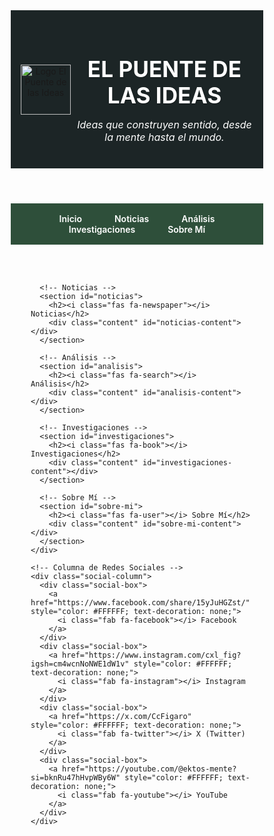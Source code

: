 <!DOCTYPE html>
<html lang="es">
<head>
  <meta charset="UTF-8">
  <meta name="viewport" content="width=device-width, initial-scale=1.0">
  <title>El Puente de las Ideas</title>
  <!-- Google Fonts -->
  <link href="https://fonts.googleapis.com/css2?family=Montserrat:wght@600&family=Open+Sans&display=swap" rel="stylesheet">
  <!-- Font Awesome para íconos -->
  <link rel="stylesheet" href="https://cdnjs.cloudflare.com/ajax/libs/font-awesome/6.4.0/css/all.min.css">
  <!-- Librería marked para convertir Markdown a HTML -->
  <script src="https://cdn.jsdelivr.net/npm/marked/marked.min.js"></script>
  <style>
    * {
      margin: 0;
      padding: 0;
      box-sizing: border-box;
    }

    body {
      font-family: 'Open Sans', sans-serif;
      background-color: #FFFFFF;
      color: #1C2526;
      line-height: 1.6;
    }

    /* Header */
    header {
      background-color: #1C2526;
      padding: 1.5rem 1rem;
      display: flex;
      align-items: center;
      justify-content: flex-start;
    }

    .header-container {
      display: flex;
      align-items: center;
      max-width: 1200px;
      width: 100%;
    }

    .logo img {
      width: 80px;
      height: auto;
      margin-right: 0.5rem;
    }

    .title-slogan {
      flex: 1;
    }

    .title-slogan h1 {
      font-family: 'Montserrat', sans-serif;
      color: #FFFFFF;
      font-size: 2.2rem;
      margin-bottom: 0.2rem;
      text-shadow: 1px 1px 2px rgba(0, 0, 0, 0.2);
      text-transform: uppercase;
    }

    .title-slogan p {
      color: #FFFFFF;
      font-size: 1rem;
      font-style: italic;
      text-transform: none;
    }

    .title-slogan p::first-letter {
      text-transform: capitalize;
    }

    /* Navegación */
    nav {
      background-color: #2E4F3A;
      padding: 1rem;
      text-align: center;
    }

    nav a {
      font-family: 'Montserrat', sans-serif;
      color: #FFFFFF;
      text-decoration: none;
      margin: 0 1.5rem;
      font-weight: 600;
      transition: color 0.3s ease;
    }

    nav a:hover {
      color: #5A8A6F;
    }

    /* Contenido Principal (Dos Columnas) */
    main {
      max-width: 1200px;
      margin: 0 auto;
      padding: 3rem 2rem;
      display: flex;
      gap: 2rem;
      min-height: calc(100vh - 300px);
    }

    .content-column {
      flex: 2;
    }

    .social-column {
      flex: 1;
      display: flex;
      flex-direction: column;
      gap: 0.75rem;
      align-items: flex-end;
    }

    /* Secciones */
    section {
      display: none;
      margin-bottom: 4rem;
    }

    section.active {
      display: block;
    }

    section h2 {
      font-family: 'Montserrat', sans-serif;
      color: #2E4F3A;
      font-size: 1.8rem;
      margin-bottom: 1rem;
      border-bottom: 2px solid #1C2526;
      padding-bottom: 0.5rem;
      display: flex;
      align-items: center;
    }

    section h2 i {
      margin-right: 0.5rem;
      color: #2E4F3A;
    }

    section .content {
      font-size: 1rem;
      margin-bottom: 1rem;
      text-align: justify;
    }

    /* Recuadros de Redes Sociales */
    .social-box {
      background-color: #2E4F3A;
      color: #FFFFFF;
      padding: 0.5rem;
      text-align: center;
      border-radius: 5px;
      font-family: 'Montserrat', sans-serif;
      font-weight: 600;
      font-size: 0.75rem;
      width: 75%;
      transition: background-color 0.3s ease;
    }

    .social-box:hover {
      background-color: #5A8A6F;
    }

    .social-box i {
      margin-right: 0.3rem;
    }

    /* Footer (Contacto) */
    footer {
      background-color: #1C2526;
      color: #FFFFFF;
      text-align: center;
      padding: 2rem;
      position: relative;
      bottom: 0;
      width: 100%;
    }

    footer h2 {
      font-family: 'Montserrat', sans-serif;
      font-size: 1.5rem;
      margin-bottom: 1rem;
    }

    footer p {
      margin: 0.5rem 0;
    }

    footer a {
      color: #2E4F3A;
      text-decoration: none;
    }

    footer a:hover {
      text-decoration: underline;
    }

    footer i {
      margin-right: 0.5rem;
      color: #2E4F3A;
    }

    /* Responsividad */
    @media (max-width: 768px) {
      .header-container {
        flex-direction: column;
        text-align: center;
      }

      .logo img {
        margin-bottom: 1rem;
      }

      nav-Down {
        display: block;
        margin: 0.5rem 0;
      }

      main {
        flex-direction: column;
        padding: 2rem 1rem;
      }

      .social-column {
        flex-direction: row;
        flex-wrap: wrap;
        justify-content: center;
        align-items: center;
      }

      .social-box {
        flex: 1 1 40%;
        width: 50%;
      }
    }
  </style>
</head>
<body>
  <!-- Header con Logo, Título y Eslogan -->
  <header>
    <div class="header-container">
      <div class="logo">
        <img src="logo.png" alt="Logo El Puente de las Ideas">
      </div>
      <div class="title-slogan">
        <h1>EL PUENTE DE LAS IDEAS</h1>
        <p>Ideas que construyen sentido, desde la mente hasta el mundo.</p>
      </div>
    </div>
  </header>

  <!-- Navegación -->
  <nav>
    <a href="#inicio" onclick="showSection('inicio')">Inicio</a>
    <a href="#noticias" onclick="showSection('noticias')">Noticias</a>
    <a href="#analisis" onclick="showSection('analisis')">Análisis</a>
    <a href="#investigaciones" onclick="showSection('investigaciones')">Investigaciones</a>
    <a href="#sobre-mi" onclick="showSection('sobre-mi')">Sobre Mí</a>
  </nav>

  <!-- Contenido Principal (Dos Columnas) -->
  <main>
    <!-- Columna de Contenido -->
    <div class="content-column">
      <!-- Inicio -->
      <section id="inicio">
        <h2><i class="fas fa-home"></i> Inicio</h2>
        <div class="content" id="inicio-content"></div>
      </section>

      <!-- Noticias -->
      <section id="noticias">
        <h2><i class="fas fa-newspaper"></i> Noticias</h2>
        <div class="content" id="noticias-content"></div>
      </section>

      <!-- Análisis -->
      <section id="analisis">
        <h2><i class="fas fa-search"></i> Análisis</h2>
        <div class="content" id="analisis-content"></div>
      </section>

      <!-- Investigaciones -->
      <section id="investigaciones">
        <h2><i class="fas fa-book"></i> Investigaciones</h2>
        <div class="content" id="investigaciones-content"></div>
      </section>

      <!-- Sobre Mí -->
      <section id="sobre-mi">
        <h2><i class="fas fa-user"></i> Sobre Mí</h2>
        <div class="content" id="sobre-mi-content"></div>
      </section>
    </div>

    <!-- Columna de Redes Sociales -->
    <div class="social-column">
      <div class="social-box">
        <a href="https://www.facebook.com/share/15yJuHGZst/" style="color: #FFFFFF; text-decoration: none;">
          <i class="fab fa-facebook"></i> Facebook
        </a>
      </div>
      <div class="social-box">
        <a href="https://www.instagram.com/cxl_fig?igsh=cm4wcnNoNWE1dW1v" style="color: #FFFFFF; text-decoration: none;">
          <i class="fab fa-instagram"></i> Instagram
        </a>
      </div>
      <div class="social-box">
        <a href="https://x.com/CcFigaro" style="color: #FFFFFF; text-decoration: none;">
          <i class="fab fa-twitter"></i> X (Twitter)
        </a>
      </div>
      <div class="social-box">
        <a href="https://youtube.com/@ektos-mente?si=bknRu47hHvpWBy6W" style="color: #FFFFFF; text-decoration: none;">
          <i class="fab fa-youtube"></i> YouTube
        </a>
      </div>
    </div>
  </main>

  <!-- Footer (Contacto) -->
  <footer>
    <h2>Contacto</h2>
    <p><i class="fas fa-envelope"></i> Email: <a href="mailto:contacto@elpuentedelasideas.com">contacto@elpuentedelasideas.com</a></p>
    <p><i class="fas fa-phone"></i> Teléfono: +1 809-555-1234</p>
    <p>© 2025 El Puente de las Ideas. Todos los derechos reservados.</p>
  </footer>

  <!-- JavaScript para controlar la visibilidad de las secciones y cargar contenido -->
  <script>
    function showSection(sectionId) {
      // Ocultar todas las secciones
      document.querySelectorAll('section').forEach(section => {
        section.classList.remove('active');
      });

      // Mostrar la sección seleccionada
      const selectedSection = document.getElementById(sectionId);
      selectedSection.classList.add('active');

      // Cargar el contenido del archivo Markdown correspondiente
      fetch(`content/${sectionId}.md`)
        .then(response => response.text())
        .then(data => {
          // Extraer el contenido después de los metadatos (ignorar la parte entre ---)
          const content = data.split('---')[2].trim();
          // Convertir Markdown a HTML usando marked
          document.getElementById(`${sectionId}-content`).innerHTML = marked.parse(content);
        })
        .catch(error => {
          console.error('Error al cargar el contenido:', error);
          document.getElementById(`${sectionId}-content`).innerHTML = 'Error al cargar el contenido.';
        });
    }

    // Mostrar la sección "Inicio" por defecto al cargar la página
    document.addEventListener('DOMContentLoaded', () => {
      showSection('inicio');
    });
  </script>
</body>
</html>
